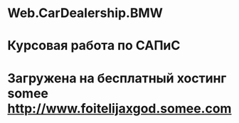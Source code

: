 # Web.CarDealership.BMW
# Курсовая работа по САПиС
# Загружена на бесплатный хостинг somee http://www.foitelijaxgod.somee.com
